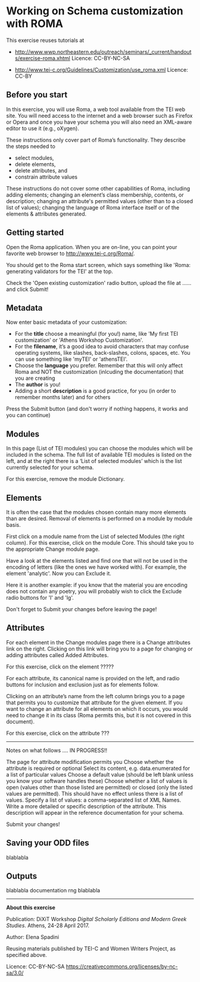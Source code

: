 
# Working on Schema customization with ROMA

This exercise reuses tutorials at

- <http://www.wwp.northeastern.edu/outreach/seminars/_current/handouts/exercise-roma.xhtml> Licence: CC-BY-NC-SA

- <http://www.tei-c.org/Guidelines/Customization/use_roma.xml> Licence: CC-BY

## Before you start
In this exercise, you will use Roma, a web tool available from the TEI web site. You will need access to the internet and a web browser such as Firefox or Opera and once you have your schema you will also need an XML-aware editor to use it (e.g., oXygen).

These instructions only cover part of Roma’s functionality. They describe the steps needed to
- select modules,
- delete elements,
- delete attributes, and
- constrain attribute values

These instructions do not cover some other capabilities of Roma, including adding elements; changing an element’s class membership, contents, or description; changing an attribute's permitted values (other than to a closed list of values); changing the language of Roma interface itself or of the elements & attributes generated.

## Getting started
Open the Roma application. When you are on-line, you can point your favorite web browser to <http://www.tei-c.org/Roma/>.

You should get to the Roma start screen, which says something like 'Roma: generating validators for the TEI' at the top. 

Check the 'Open existing customization' radio button, upload the file at ...... and click Submit!

## Metadata
Now enter basic metadata of your customization:

- For the **title** choose a meaningful (for you!) name, like 'My first TEI customization' or 'Athens Workshop Customization'.
- For the **filename**, it’s a good idea to avoid characters that may confuse operating systems, like slashes, back-slashes, colons, spaces, etc. You can use something like 'myTEI' or 'athensTEI'.
- Choose the **language** you prefer. Remember that this will only affect Roma and NOT the customization (inlcuding the documentation) that you are creating
- The **author** is you!
- Adding a short **description** is a good practice, for you (in order to remember months later) and for others

Press the Submit button (and don't worry if nothing happens, it works and you can continue)

## Modules

In this page (List of TEI modules) you can choose the modules which will be included in the schema. The full list of available TEI modules is listed on the left, and at the right there is a ‘List of selected modules’ which is the list currently selected for your schema.

For this exercise, remove the module Dictionary.

## Elements 

It is often the case that the modules chosen contain many more elements than are desired. Removal of elements is performed on a module by module basis. 

First click on a module name from the List of selected Modules (the right column). For this exercise, click on the module Core. This should take you to the appropriate Change module page.

Have a look at the elements listed and find one that will not be used in the encoding of letters (like the ones we have worked with). For example, the element 'analytic'. Now you can Exclude it. 

Here it is another example: if you know that the material you are encoding does not contain any poetry, you will probably wish to click the Exclude radio buttons for 'l' and 'lg'.

Don't forget to Submit your changes before leaving the page!

## Attributes

For each element in the Change modules page there is a Change attributes link on the right. Clicking on this link will bring you to a page for changing or adding attributes called Added Attributes.

For this exercise, click on the element ?????

For each attribute, its canonical name is provided on the left, and radio buttons for inclusion and exclusion just as for elements follow. 

Clicking on an attribute’s name from the left column brings you to a page that permits you to customize that attribute for the given element. If you want to change an attribute for all elements on which it occurs, you would need to change it in its class (Roma permits this, but it is not covered in this document).

For this exercise, click on the attribute ???


---- 
Notes on what follows .... IN PROGRESS!!

The page for attribute modification permits you
Choose whether the attribute is required or optional
Select its content, e.g. data.enumerated for a list of particular values
Choose a default value (should be left blank unless you know your software handles these)
Choose whether a list of values is open (values other than those listed are permitted) or closed (only the listed values are permitted). This should have no effect unless there is a list of values.
Specify a list of values: a comma-separated list of XML Names.
Write a more detailed or specific description of the attribute. This description will appear in the reference documentation for your schema.


Submit your changes!

## Saving your ODD files

blablabla


## Outputs


blablabla documentation rng blablabla



---
**About this exercise**

Publication: DiXiT Workshop *Digital Scholarly Editions and Modern Greek Studies*. Athens, 24-28 April 2017.

Author: Elena Spadini

Reusing materials published by TEI-C and Women Writers Project, as specified above.

Licence: CC-BY-NC-SA <https://creativecommons.org/licenses/by-nc-sa/3.0/>
